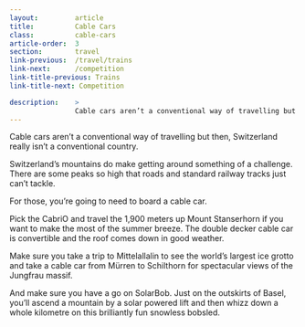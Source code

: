 ```yaml
---
layout:         article
title:          Cable Cars
class:          cable-cars
article-order:  3
section:        travel
link-previous:  /travel/trains
link-next:      /competition
link-title-previous: Trains
link-title-next: Competition

description:    >
                Cable cars aren’t a conventional way of travelling but then, Switzerland really isn’t a conventional country.
---
```



<p>Cable cars aren’t a conventional way of travelling but then, Switzerland really isn’t a conventional country.</p>

<div class="row"></div>
<div class="row row--columns-6-6 row--columns-vertical-align">
  <div class="row__column">
    <div class="row bg-image-ratio bg-image-ratio--3-2" style="background-image: url('{{site.baseurl}}/img/content/cable-car-03.jpg');"></div>
  </div>
  <div class="row__column">
    <div class="row bg-image-ratio bg-image-ratio--3-2" style="background-image: url('{{site.baseurl}}/img/content/cable-car-02.jpg');"></div>
  </div>
</div>

<div class="row">
  <p>Switzerland’s mountains do make getting around something of a challenge. There are some peaks so high that roads and standard railway tracks just can’t tackle.</p>
  <p>For those, you’re going to need to board a cable car.</p>
  <p>Pick the CabriO and travel the 1,900 meters up Mount Stanserhorn if you want to make the most of the summer breeze. The double decker cable car is convertible and the roof comes down in good weather.</p>
  <p>Make sure you take a trip to Mittelallalin to see the world’s largest ice grotto and take a cable car from Mürren to Schilthorn for spectacular views of the Jungfrau massif.</p>
</div>

<div class="row row--columns-5-7-gutters row--columns-vertical-align">
  <div class="row__column">
    <div class="row bg-image-ratio bg-image-ratio--3-2" style="background-image: url('{{site.baseurl}}/img/content/solarbob.jpg');"></div>
  </div>
  <div class="row__column">
    <p>And make sure you have a go on SolarBob. Just on the outskirts of Basel, you’ll ascend a mountain by a solar powered lift and then whizz down a whole kilometre on this brilliantly fun snowless bobsled.</p>
  </div>
</div>
